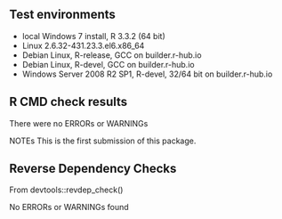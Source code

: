 ## Test environments
* local Windows 7 install, R 3.3.2 (64 bit)
* Linux 2.6.32-431.23.3.el6.x86_64
* Debian Linux, R-release, GCC on builder.r-hub.io
* Debian Linux, R-devel, GCC on builder.r-hub.io
* Windows Server 2008 R2 SP1, R-devel, 32/64 bit on builder.r-hub.io

## R CMD check results
There were no ERRORs or WARNINGs 

NOTEs
This is the first submission of this package.

## Reverse Dependency Checks
From devtools::revdep_check()

No ERRORs or WARNINGs found 